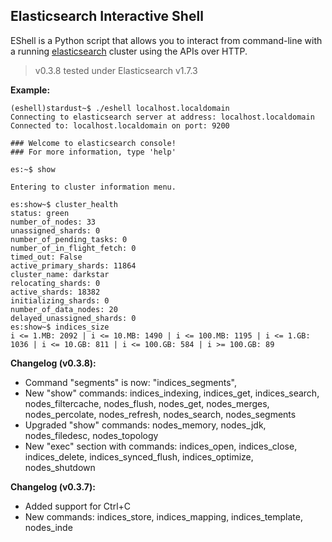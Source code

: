 ## Elasticsearch Interactive Shell ##

EShell is a Python script that allows you to interact from command-line with a running [elasticsearch](https://www.elastic.co/products/elasticsearch)
cluster using the APIs over HTTP.

> v0.3.8 tested under Elasticsearch v1.7.3

**Example:**

```
(eshell)stardust~$ ./eshell localhost.localdomain
Connecting to elasticsearch server at address: localhost.localdomain
Connected to: localhost.localdomain on port: 9200

### Welcome to elasticsearch console!
### For more information, type 'help'

es:~$ show

Entering to cluster information menu.

es:show~$ cluster_health
status: green
number_of_nodes: 33
unassigned_shards: 0
number_of_pending_tasks: 0
number_of_in_flight_fetch: 0
timed_out: False
active_primary_shards: 11864
cluster_name: darkstar
relocating_shards: 0
active_shards: 18382
initializing_shards: 0
number_of_data_nodes: 20
delayed_unassigned_shards: 0
es:show~$ indices_size
i <= 1.MB: 2092 | i <= 10.MB: 1490 | i <= 100.MB: 1195 | i <= 1.GB: 1036 | i <= 10.GB: 811 | i <= 100.GB: 584 | i >= 100.GB: 89
```
**Changelog (v0.3.8):**

- Command "segments" is now: "indices_segments",
- New "show" commands: indices_indexing, indices_get, indices_search, nodes_filtercache, nodes_flush, nodes_get, nodes_merges, nodes_percolate, nodes_refresh, nodes_search, nodes_segments
- Upgraded "show" commands: nodes_memory, nodes_jdk, nodes_filedesc, nodes_topology
- New "exec" section with commands: indices_open, indices_close, indices_delete, indices_synced_flush, indices_optimize, nodes_shutdown

**Changelog (v0.3.7):**

- Added support for Ctrl+C
- New commands: indices_store, indices_mapping, indices_template, nodes_inde 

